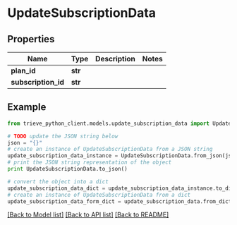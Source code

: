 # UpdateSubscriptionData


## Properties

Name | Type | Description | Notes
------------ | ------------- | ------------- | -------------
**plan_id** | **str** |  | 
**subscription_id** | **str** |  | 

## Example

```python
from trieve_python_client.models.update_subscription_data import UpdateSubscriptionData

# TODO update the JSON string below
json = "{}"
# create an instance of UpdateSubscriptionData from a JSON string
update_subscription_data_instance = UpdateSubscriptionData.from_json(json)
# print the JSON string representation of the object
print UpdateSubscriptionData.to_json()

# convert the object into a dict
update_subscription_data_dict = update_subscription_data_instance.to_dict()
# create an instance of UpdateSubscriptionData from a dict
update_subscription_data_form_dict = update_subscription_data.from_dict(update_subscription_data_dict)
```
[[Back to Model list]](../README.md#documentation-for-models) [[Back to API list]](../README.md#documentation-for-api-endpoints) [[Back to README]](../README.md)


